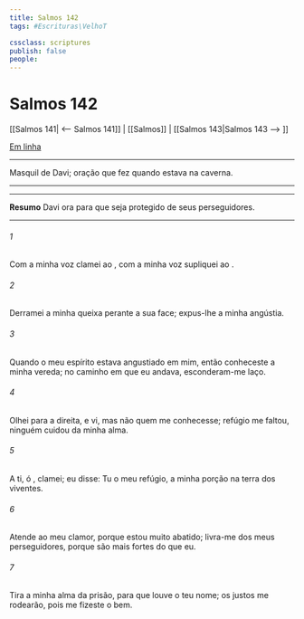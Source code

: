 ```yaml
---
title: Salmos 142
tags: #Escrituras\VelhoT

cssclass: scriptures
publish: false
people:
---
```


# Salmos 142
[[Salmos 141| <-- Salmos 141]] | [[Salmos]] | [[Salmos 143|Salmos 143 --> ]]

[Em linha](https://churchofjesuschrist.org/study/scriptures/ot/ps/142?lang=por)

---
Masquil de Davi; oração que fez quando estava na caverna.

---

---
__Resumo__
Davi ora para que seja protegido de seus perseguidores.

---
###### 1 
Com a minha voz clamei ao , com a minha voz supliquei ao .

###### 2 
Derramei a minha queixa perante a sua face; expus-lhe a minha angústia.

###### 3 
Quando o meu espírito estava angustiado em mim, então conheceste a minha vereda; no caminho em que eu andava, esconderam-me  laço.

###### 4 
Olhei para a  direita, e vi, mas não  quem me conhecesse; refúgio me faltou, ninguém cuidou da minha alma.

###### 5 
A ti, ó , clamei; eu disse: Tu  o meu refúgio,  a minha porção na terra dos viventes.

###### 6 
Atende ao meu clamor, porque estou muito abatido; livra-me dos meus perseguidores, porque são mais fortes do que eu.

###### 7 
Tira a minha alma da prisão, para que louve o teu nome; os justos me rodearão, pois me fizeste o bem.

